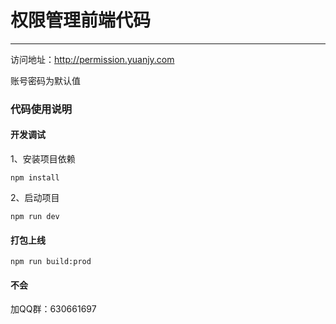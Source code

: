 # 权限管理前端代码
---
访问地址：http://permission.yuanjy.com

账号密码为默认值

### 代码使用说明

#### 开发调试
1、安装项目依赖
```shell
npm install
```

2、启动项目
```shell
npm run dev
```

#### 打包上线
```shell
npm run build:prod
```

#### 不会
加QQ群：630661697